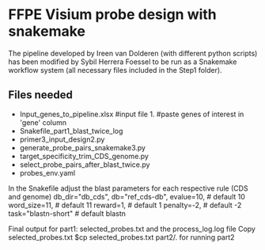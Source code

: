 # FFPE Visium probe design with snakemake
The pipeline developed by Ireen van Dolderen (with different python scripts) has been modified by Sybil Herrera Foessel to be 
run as a Snakemake workflow system (all necessary files included in the Step1 folder).   

## Files needed

- Input_genes_to_pipeline.xlsx #input file 1. #paste genes of interest in 'gene' column
- Snakefile_part1_blast_twice_log 
- primer3_input_design2.py
- generate_probe_pairs_snakemake3.py
- target_specificity_trim_CDS_genome.py
- select_probe_pairs_after_blast_twice.py
- probes_env.yaml


In the Snakefile adjust the blast parameters for each respective rule (CDS and genome)
        db_dir="db_cds",
        db="ref_cds-db",
        evalue=10, # default 10
        word_size=11, # default 11
        reward=1, # default 1
        penalty=-2, # default -2
        task="blastn-short" # default blastn

Final output for part1: selected_probes.txt and the process_log.log file 
Copy selected_probes.txt $cp selected_probes.txt part2/. for running part2
